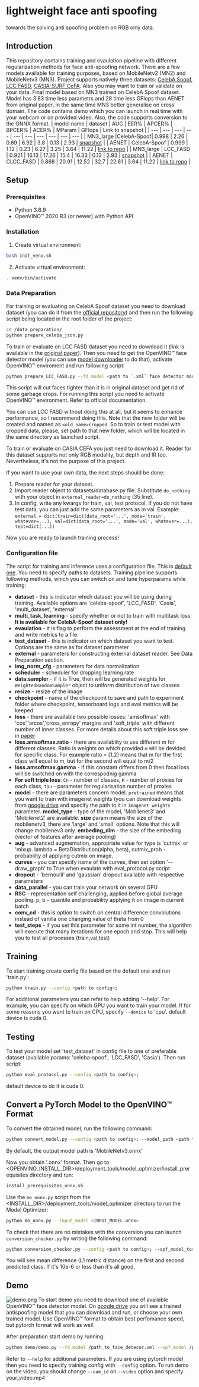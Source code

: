 # lightweight face anti spoofing
towards the solving anti spoofing problem on RGB only data.
## Introduction
This repository contains training and evaulation pipeline with different regularization methods for face anti-spoofing network. There are a few models available for training purposes, based on MobileNetv2 (MN2) and MobileNetv3 (MN3). Project supports natively three datasets: [CelebA Spoof](https://github.com/Davidzhangyuanhan/CelebA-Spoof), [LCC FASD](https://csit.am/2019/proceedings/PRIP/PRIP3.pdf), [CASIA-SURF CeFA](https://arxiv.org/pdf/2003.05136.pdf). Also you may want to train or validate on your data. Final model based on MN3 trained on CelebA Spoof dataset. Model has 3.83 time less parametrs and 28 time less GFlops than AENET from original paper, in the same time MN3 better generalise on cross domain. The code contains demo which you can launch in real time with your webcam or on provided video. Also, the code supports conversion to the ONNX format.
| model name | dataset | AUC | EER% | APCER% | BPCER% | ACER% | MParam | GFlops | Link to snapshot |
| --- | --- | --- | --- | --- | --- | --- | --- | --- | --- |
| MN3_large |CelebA-Spoof| 0.998 | 2.26 | 0.69 | 6.92 | 3.8 | 0.13 | 2.93 | [snapshot](https://drive.google.com/drive/u/0/folders/1A6wa3AlrdjyNPkXT81knIzXxR7SAYm1q) |
| AENET | CelebA-Spoof | 0.999 | 1.12 | 0.23 | 6.27 | 3.25 | 3.64 | 11.22 | [link to repo](https://github.com/Davidzhangyuanhan/CelebA-Spoof) |
| MN3_large | LCC_FASD | 0.921 | 16.13 | 17.26 | 15.4 | 16.33 | 0.13 | 2.93 | [snapshot](https://drive.google.com/drive/u/0/folders/1A6wa3AlrdjyNPkXT81knIzXxR7SAYm1q) |
| AENET | CLCC_FASD | 0.868 | 20.91 | 12.52 | 32.7 | 22.61 | 3.64 | 11.22 | [link to repo](https://github.com/Davidzhangyuanhan/CelebA-Spoof) |

## Setup
### Prerequisites

* Python 3.6.9
* OpenVINO™ 2020 R3 (or newer) with Python API

### Installation

1. Create virtual environment:
```bash
bash init_venv.sh
```

2. Activate virtual environment:
```bash
. venv/bin/activate
```
### Data Preparation
For training or evaluating on CelebA Spoof dataset you need to download dataset (you can do it from the [official repository](https://github.com/Davidzhangyuanhan/CelebA-Spoof)) and then run the following script being located in the root folder of the project:
```bash
cd /data_preparation/
python prepare_celeba_json.py
```
To train or evaluate on LCC FASD dataset you need to download it (link is available in the [original paper](https://csit.am/2019/proceedings/PRIP/PRIP3.pdf)). Then you need to get the OpenVINO™ face detector model (you can use [model downloader](https://docs.openvinotoolkit.org/latest/omz_tools_downloader_README.html) to do that), activate OpenVINO™ enviroment and run following script:
```bash
python prepare_LCC_FASD.py --fd_model <path to `.xml` face detector model> --root_dir <path to root dir of LCC_FASD>
```
This script will cut faces tighter than it is in original dataset and get rid of some garbage crops. For running this script you need to activate OpenVINO™ environment. Refer to official documentation.

You can use LCC FASD without doing this at all, but it seems to enhance performance, so I recommend doing this.
Note that the new folder will be created and named as `<old name>cropped`. So to train or test model with cropped data, please, set path to that new folder, which will be located in the same directory as launched script.

To train or evaluate on CASIA CEFA you just need to download it. Reader for this dataset supports not only RGB modality, but depth and IR too. Nevertheless, it's not the purpose of this project.

If you want to use your own data, the next steps should be done:
1) Prepare reader for your dataset.
2) Import reader object to datasets/database.py file. Substitute `do_nothing` with your object in `external_reader=do_nothing` (35 line).
3) In config, write any kwargs for train, val, test protocol. If you do not have test data, you can just add the same parameters as in val.
Example: `external = dict(train=dict(data_root='...', mode='train', whatever=...), val=dict(data_root='...', mode='val', whatever=...), test=dict(...))`

Now you are ready to launch training process!

### Configuration file
The script for training and inference uses a configuration file. This is [default one](./configs/config.py). You need to specify paths to datasets. Training pipeline supports following methods, which you can switch on and tune hyperparams while training:
* **dataset** - this is indicator which dataset you will be using during training. Available options are 'celeba-spoof', 'LCC_FASD', 'Casia', 'multi_dataset', 'external'
* **multi_task_learning** - specify whether or not to train with multitask loss. **It is avaliable for CelebA-Spoof dataset only!**
* **evaulation** - it is flag to perform the assessment at the end of training and write metrics to a file
* **test_dataset** - this is indicator on which dataset you want to test. Options are the same as for dataset parameter
* **external** - parameters for constructing external dataset reader. See Data Preparation section.
* **img_norm_cfg** - parameters for data normalization
* **scheduler** - scheduler for dropping learning rate
* **data.sampler** - if it is True, then will be generated weights for `WeightedRandomSampler` object to uniform distribution of two classes
* **resize** - resize of the image
* **checkpoint** - name of the checkpoint to save and path to experiment folder where checkpoint, tensorboard logs and eval metrics will be keeped
* **loss** - there are available two possible losses: 'amsoftmax' with 'cos','arcos','cross_enropy' margins and 'soft_triple' with different number of inner classes. For more details about this soft triple loss see in [paper](https://arxiv.org/pdf/1909.05235.pdf)
* **loss.amsoftmax.ratio** - there are availablity to use different m for different classes. Ratio is weights on which provided `m` will be devided for specific class. For example ratio = [1,2] means that m for the first class will equal to m, but for the second will equal to m/2
* **loss.amsoftmax.gamma** - if this constant differs from 0 then focal loss will be switched on with the correspodnig gamma
* **For soft triple loss**: `Cn` - number of classes, `K` - number of proxies for each class, `tau` - parameter for regularisation number of proxies
* **model** - there are parameters concern model. `pretrained` means that you want to train with imagenet weights (you can download weights from [google drive](https://drive.google.com/drive/u/0/folders/1A6wa3AlrdjyNPkXT81knIzXxR7SAYm1q) and specify the path to it in `imagenet weights` parameter. **model_type** - type of the model, 'Mobilenet3' and 'Mobilenet2' are available. **size** param means the size of the mobilenetv3, there are 'large' and 'small' options. Note that this will change mobilenev3 only. **embeding_dim** - the size of the embeding (vector of features after average pooling)
* **aug** - advanced augmentation, appropriate value for type is 'cutmix' or 'mixup. lambda = BetaDistribution(alpha, beta), cutmix_prob - probability of applying cutmix on image.
* **curves** - you can specify name of the curves, then set option '--draw_graph' to True when evaulate with eval_protocol.py script
* **dropout** - 'bernoulli' and 'gaussian' dropout available with respective parameters
* **data_parallel** - you can train your network on several GPU
* **RSC** - representation self challenging, applied before global average pooling. p, b - quantile and probability applying it on image in current batch
* **conv_cd** - this is option to switch on central difference convolutions instead of vanilla one changing value of theta from 0
* **test_steps** - if you set this parameter for some int number, the algorithm will execute that many iterations for one epoch and stop. This will help you to test all processes (train,val,test)

## Training
To start training create config file based on the default one and run 'train.py':
```bash
python train.py --config <path to config>;
```
For additional parameters you can refer to help adding '--help'. For example, you can specify on which GPU you want to train your model. If for some reasons you want to train on CPU, specify `--device` to 'cpu'. default device is cuda 0.

## Testing
To test your model set 'test_dataset' in config file to one of preferable dataset (available params: 'celeba-spoof', 'LCC_FASD', 'Casia'). Then run script:
```bash
python eval_protocol.py --config <path to config>;
```
default device to do it is cuda 0.

## Convert a PyTorch Model to the OpenVINO™ Format
To convert the obtained model, run the following command:
```bash
python convert_model.py --config <path to config>; --model_path <path to where save the model>;
```
By default, the output model path is 'MobileNetv3.onnx'

Now you obtain '.onnx' format. Then go to <OPENVINO_INSTALL_DIR>/deployment_tools/model_optimizer/install_prerequisites directory and run:
```bash
install_prerequisites_onnx.sh
```
Use the `mo_onnx.py` script from the <INSTALL_DIR>/deployment_tools/model_optimizer directory to run the Model Optimizer:
```bash
python mo_onnx.py --input_model <INPUT_MODEL.onnx>
```
To check that there are no mistakes with the conversion you can launch `conversion_checker.py` by writing the following command:
```bash
python conversion_checker.py --config <path to config>; --spf_model_torch <path to torch model> --spf_model_openvino <path to openvino model>;
```
You will see mean difference (L1 metric distance) on the first and second predicted class. If it's 10e-6 or less than it's all good.

## Demo
![demo.png](./demo/demo.png)
To start demo you need to download one of available OpenVINO™ face detector model. On [google drive](https://drive.google.com/drive/u/0/folders/1A6wa3AlrdjyNPkXT81knIzXxR7SAYm1q) you will see a trained antispoofing model that you can download and run, or choose your own trained model. Use OpenVINO™ format to obtain best perfomance speed, but pytorch format will work as well.

After preparation start demo by running:
```bash
python demo/demo.py --fd_model /path_to_face_detecor.xml --spf_model /path_to_antispoofing_model.xml(.pth.tar) --cam_id 0 --config config.py;
```
Refer to `--help` for additional parameters. If you are using pytorch model then you need to specify training config with `--config` option. To run demo on the video, you should change `--cam_id` on `--video` option and specify your_video.mp4
